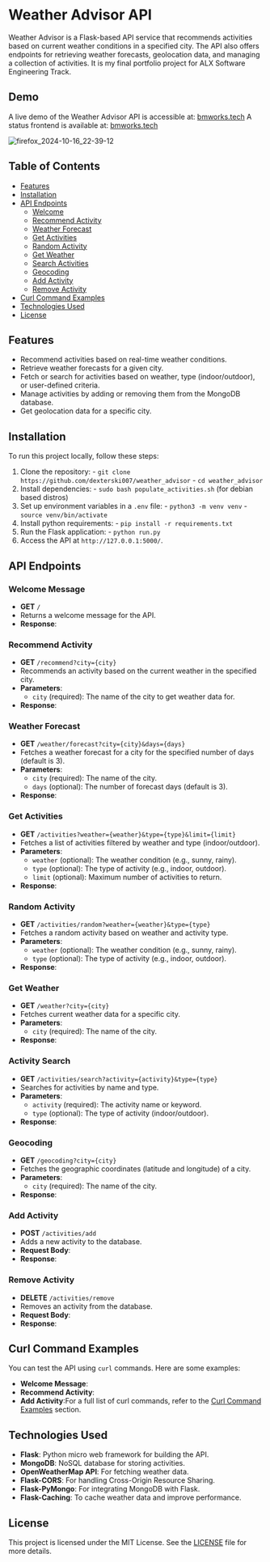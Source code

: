 # Weather Advisor API
Weather Advisor is a Flask-based API service that recommends activities based on current weather conditions in a specified city. The API also offers endpoints for retrieving weather forecasts, geolocation data, and managing a collection of activities.
It is my final portfolio project for ALX Software Engineering Track.

## Demo

A live demo of the Weather Advisor API is accessible at: [bmworks.tech](http://bmworks.tech:5000/)
A status frontend is available at: [bmworks.tech](http://bmworks.tech:8080/)

![firefox_2024-10-16_22-39-12](https://github.com/user-attachments/assets/1798e0ab-5a71-495d-963d-067e580ba593)

## Table of Contents

  - [Features](#features)
  - [Installation](#installation)
  - [API Endpoints](#api-endpoints)
    - [Welcome](#welcome-message)
    - [Recommend Activity](#recommend-activity)
    - [Weather Forecast](#weather-forecast)
    - [Get Activities](#get-activities)
    - [Random Activity](#random-activity)
    - [Get Weather](#get-weather)
    - [Search Activities](#activity-search)
    - [Geocoding](#geocoding)
    - [Add Activity](#add-activity)
    - [Remove Activity](#remove-activity)
  - [Curl Command Examples](#curl-command-examples)
  - [Technologies Used](#technologies-used)
  - [License](#license)

## Features

  - Recommend activities based on real-time weather conditions.
  - Retrieve weather forecasts for a given city.
  - Fetch or search for activities based on weather, type (indoor/outdoor), or user-defined criteria.
  - Manage activities by adding or removing them from the MongoDB database.
  - Get geolocation data for a specific city.

## Installation

To run this project locally, follow these steps:
  1. Clone the repository:
    -   `git clone https://github.com/dexterski007/weather_advisor`
    -   `cd weather_advisor`
  2. Install dependencies:
    -   `sudo bash populate_activities.sh` (for debian based distros)
  3. Set up environment variables in a `.env` file:
    -   `python3 -m venv venv`
    -   `source venv/bin/activate`
  4. Install python requirements:
    -   `pip install -r requirements.txt`
  5. Run the Flask application:
    -   `python run.py`
  6. Access the API at `http://127.0.0.1:5000/`.

## API Endpoints

### Welcome Message

  - **GET** `/`
  - Returns a welcome message for the API.
  - **Response**:
### Recommend Activity

  - **GET** `/recommend?city={city}`
  - Recommends an activity based on the current weather in the specified city.
  - **Parameters**:
    - `city` (required): The name of the city to get weather data for.
  - **Response**:
### Weather Forecast

  - **GET** `/weather/forecast?city={city}&days={days}`
  - Fetches a weather forecast for a city for the specified number of days (default is 3).
  - **Parameters**:
    - `city` (required): The name of the city.
    - `days` (optional): The number of forecast days (default is 3).
  - **Response**:
### Get Activities

  - **GET** `/activities?weather={weather}&type={type}&limit={limit}`
  - Fetches a list of activities filtered by weather and type (indoor/outdoor).
  - **Parameters**:
    - `weather` (optional): The weather condition (e.g., sunny, rainy).
    - `type` (optional): The type of activity (e.g., indoor, outdoor).
    - `limit` (optional): Maximum number of activities to return.
  - **Response**:
### Random Activity

  - **GET** `/activities/random?weather={weather}&type={type}`
  - Fetches a random activity based on weather and activity type.
  - **Parameters**:
    - `weather` (optional): The weather condition (e.g., sunny, rainy).
    - `type` (optional): The type of activity (e.g., indoor, outdoor).
  - **Response**:
### Get Weather

  - **GET** `/weather?city={city}`
  - Fetches current weather data for a specific city.
  - **Parameters**:
    - `city` (required): The name of the city.
  - **Response**:
### Activity Search

  - **GET** `/activities/search?activity={activity}&type={type}`
  - Searches for activities by name and type.
  - **Parameters**:
    - `activity` (required): The activity name or keyword.
    - `type` (optional): The type of activity (indoor/outdoor).
  - **Response**:
### Geocoding

  - **GET** `/geocoding?city={city}`
  - Fetches the geographic coordinates (latitude and longitude) of a city.
  - **Parameters**:
    - `city` (required): The name of the city.
  - **Response**:
### Add Activity

  - **POST** `/activities/add`
  - Adds a new activity to the database.
  - **Request Body**:
  - **Response**:
### Remove Activity

  - **DELETE** `/activities/remove`
  - Removes an activity from the database.
  - **Request Body**:
  - **Response**:
## Curl Command Examples
You can test the API using `curl` commands. Here are some examples:
  - **Welcome Message**:
  - **Recommend Activity**:
  - **Add Activity**:For a full list of curl commands, refer to the [Curl Command Examples](#curl-command-examples) section.
## Technologies Used

  - **Flask**: Python micro web framework for building the API.
  - **MongoDB**: NoSQL database for storing activities.
  - **OpenWeatherMap API**: For fetching weather data.
  - **Flask-CORS**: For handling Cross-Origin Resource Sharing.
  - **Flask-PyMongo**: For integrating MongoDB with Flask.
  - **Flask-Caching**: To cache weather data and improve performance.
## License
This project is licensed under the MIT License. See the [LICENSE]() file for more details.
 
